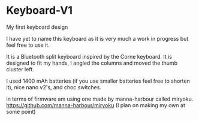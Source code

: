 # Keyboard-V1
My first keyboard design

I have yet to name this keyboard as it is very much a work in progress but feel free to use it.

It is a Bluetooth split keyboard inspired by the Corne keyboard. It is designed to fit my hands, I angled the columns and moved the thumb cluster left.

I used 1400 mAh batteries (if you use smaller batteries feel free to shorten it), nice nano v2's, and choc switches. 

in terms of firmware am using one made by manna-harbour called miryoku.
https://github.com/manna-harbour/miryoku
(I plan on making my own at some point)
